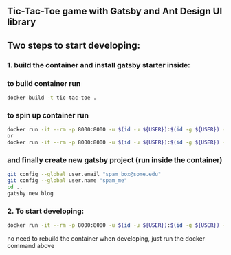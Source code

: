 ## Tic-Tac-Toe game with Gatsby and Ant Design UI library
## Two steps to start developing:
### 1. build the container and install gatsby starter inside:
### to build container run
```bash
docker build -t tic-tac-toe .
```

### to spin up container run
```bash
docker run -it --rm -p 8000:8000 -u $(id -u ${USER}):$(id -g ${USER}) -v ${PWD}:/app tic-tac-toe /bin/bash
or
docker run -it --rm -p 8000:8000 -u $(id -u ${USER}):$(id -g ${USER}) -v ${PWD}:/app tic-tac-toe
``` 

### and finally create new gatsby project (run inside the container)
```bash
git config --global user.email "spam_box@some.edu"
git config --global user.name "spam_me"
cd ..
gatsby new blog
```

### 2. To start developing:
```bash
docker run -it --rm -p 8000:8000 -u $(id -u ${USER}):$(id -g ${USER}) -v ${PWD}:/app tic-tac-toe
```

no need to rebuild the container when developing, just run the docker command above
